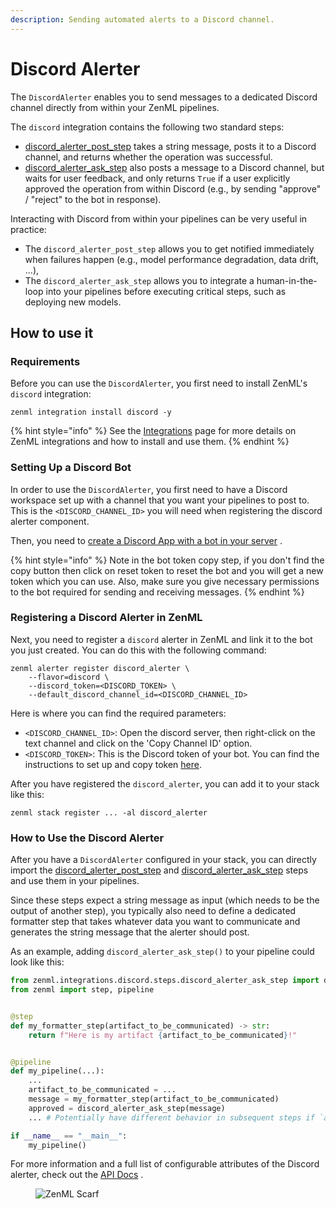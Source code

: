 ```yaml
---
description: Sending automated alerts to a Discord channel.
---
```


# Discord Alerter

The `DiscordAlerter` enables you to send messages to a dedicated Discord channel 
directly from within your ZenML pipelines.

The `discord` integration contains the following two standard steps:

* [discord\_alerter\_post\_step](https://sdkdocs.zenml.io/latest/integration\_code\_docs/integrations-discord/#zenml.integrations.discord.steps.discord\_alerter\_post\_step.discord\_alerter\_post\_step)
  takes a string message, posts it to a Discord channel, and returns whether the 
  operation was successful.
* [discord\_alerter\_ask\_step](https://sdkdocs.zenml.io/latest/integration\_code\_docs/integrations-discord/#zenml.integrations.discord.steps.discord\_alerter\_ask\_step.discord\_alerter\_ask\_step)
  also posts a message to a Discord channel, but waits for user feedback, and 
  only returns `True` if a user explicitly approved the operation from within 
  Discord (e.g., by sending "approve" / "reject" to the bot in response).

Interacting with Discord from within your pipelines can be very useful in practice:

* The `discord_alerter_post_step` allows you to get notified immediately when failures happen (e.g., model performance
  degradation, data drift, ...),
* The `discord_alerter_ask_step` allows you to integrate a human-in-the-loop into your pipelines before executing critical
  steps, such as deploying new models.

## How to use it

### Requirements

Before you can use the `DiscordAlerter`, you first need to install ZenML's `discord` integration:

```shell
zenml integration install discord -y
```

{% hint style="info" %}
See the [Integrations](../integration-overview.md) page for more details on ZenML integrations and how to install and
use them.
{% endhint %}

### Setting Up a Discord Bot

In order to use the `DiscordAlerter`, you first need to have a Discord workspace set up with a channel that you want your
pipelines to post to. This is the `<DISCORD_CHANNEL_ID>` you will need when registering the discord alerter component.

Then, you need to [create a Discord App with a bot in your server](https://discordpy.readthedocs.io/en/latest/discord.html)
.

{% hint style="info" %}
Note in the bot token copy step, if you don't find the copy button then click on reset token to reset the bot 
and you will get a new token which you can use. Also, make sure you give necessary permissions to the bot 
required for sending and receiving messages.
{% endhint %}

### Registering a Discord Alerter in ZenML

Next, you need to register a `discord` alerter in ZenML and link it to the bot you just created. You can do this with the
following command:

```shell
zenml alerter register discord_alerter \
    --flavor=discord \
    --discord_token=<DISCORD_TOKEN> \
    --default_discord_channel_id=<DISCORD_CHANNEL_ID>
```

Here is where you can find the required parameters:

* `<DISCORD_CHANNEL_ID>`: Open the discord server, then right-click on the text channel and click on the 'Copy Channel ID' 
option.
* `<DISCORD_TOKEN>`: This is the Discord token of your bot. You can find the instructions to set up and copy token 
[here](https://discordpy.readthedocs.io/en/latest/discord.html).


After you have registered the `discord_alerter`, you can add it to your stack like this:

```shell
zenml stack register ... -al discord_alerter
```

### How to Use the Discord Alerter

After you have a `DiscordAlerter` configured in your stack, you can directly import
the [discord\_alerter\_post\_step](https://sdkdocs.zenml.io/latest/integration\_code\_docs/integrations-discord/#zenml.integrations.discord.steps.discord\_alerter\_post\_step.discord\_alerter\_post\_step)
and [discord\_alerter\_ask\_step](https://sdkdocs.zenml.io/latest/integration\_code\_docs/integrations-discord/#zenml.integrations.discord.steps.discord\_alerter\_ask\_step.discord\_alerter\_ask\_step)
steps and use them in your pipelines.

Since these steps expect a string message as input (which needs to be the output of another step), you typically also
need to define a dedicated formatter step that takes whatever data you want to communicate and generates the string
message that the alerter should post.

As an example, adding `discord_alerter_ask_step()` to your pipeline could look like this:

```python
from zenml.integrations.discord.steps.discord_alerter_ask_step import discord_alerter_ask_step
from zenml import step, pipeline


@step
def my_formatter_step(artifact_to_be_communicated) -> str:
    return f"Here is my artifact {artifact_to_be_communicated}!"


@pipeline
def my_pipeline(...):
    ...
    artifact_to_be_communicated = ...
    message = my_formatter_step(artifact_to_be_communicated)
    approved = discord_alerter_ask_step(message)
    ... # Potentially have different behavior in subsequent steps if `approved`

if __name__ == "__main__":
    my_pipeline()
```

For more information and a full list of configurable attributes of the Discord alerter, check out
the [API Docs](https://sdkdocs.zenml.io/latest/integration\_code\_docs/integrations-discord/#zenml.integrations.discord.alerters.discord\_alerter.DiscordAlerter)
.

<!-- For scarf -->
<figure><img alt="ZenML Scarf" referrerpolicy="no-referrer-when-downgrade" src="https://static.scarf.sh/a.png?x-pxid=f0b4f458-0a54-4fcd-aa95-d5ee424815bc" /></figure>
